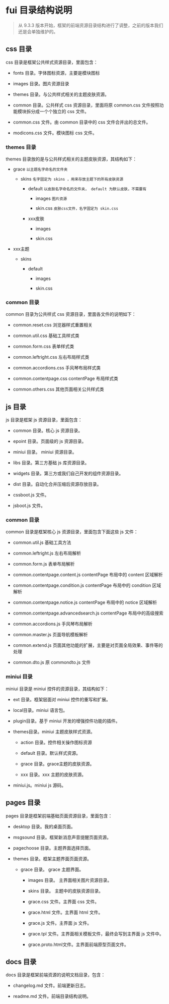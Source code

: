 # fui 目录结构说明

> 从 9.3.3 版本开始，框架的前端资源目录结构进行了调整，之前的版本我们还是会单独维护的。

## css 目录

css 目录是框架公共样式资源目录，里面包含：

- fonts 目录。字体图标资源，主要是模块图标

- images 目录。图片资源目录

- themes 目录。与公共样式相关的主题皮肤资源。

- common 目录。公共样式 css 资源目录，里面将原 common.css 文件按照功能模块拆分成一个个独立的 css 文件。

- common.css 文件。由 common 目录中的 css 文件合并出的总文件。

- modicons.css 文件。模块图标 css 文件。

### themes 目录

themes 目录放的是与公共样式相关的主题皮肤资源，其结构如下：

- grace `以主题名字命名的文件夹`

  - skins `名字固定为 skins ，用来存放主题下的所有皮肤资源`

    - default `以皮肤名字命名的文件夹， default 为默认皮肤，不需要有`

      - images `图片资源`

      - skin.css `皮肤css文件，名字固定为 skin.css`

    - xxx皮肤

      - images

      - skin.css

- xxx主题

  - skins

    - default

      - images

      - skin.css

### common 目录

common 目录为公共样式 css 资源目录，里面各文件的说明如下：

- common.reset.css 浏览器样式重置相关

- common.util.css 基础工具样式类

- common.form.css 表单样式类

- common.leftright.css 左右布局样式类

- common.accordions.css 手风琴布局样式类

- common.contentpage.css contentPage 布局样式类

- common.others.css 其他页面相关公共样式类

## js 目录

js 目录是框架 js 资源目录，里面包含：

- common 目录。核心 js 资源目录。

- epoint 目录。页面级的 js 资源目录。

- miniui 目录。 miniui 资源目录。

- libs 目录。第三方基础 js 库资源目录。

- widgets 目录。第三方或我们自己开发的组件资源目录。

- dist 目录。自动化合并压缩后资源存放目录。

- cssboot.js 文件。

- jsboot.js 文件。

### common 目录

common 目录是框架核心 js 资源目录，里面包含下面这些 js 文件：

- common.util.js 基础工具方法

- common.leftright.js 左右布局解析

- common.form.js 表单布局解析

- common.contentpage.content.js contentPage 布局中的 content 区域解析

- common.contentpage.condition.js contentPage 布局中的 condition 区域解析

- common.contentpage.notice.js contentPage 布局中的 notice 区域解析

- common.contentpage.advancedsearch.js contentPage 布局中的高级搜索

- common.accordions.js 手风琴布局解析

- common.master.js 页面导航模板解析

- common.extend.js 页面其他功能的扩展，主要是对页面全局效果、事件等的处理

- common.dto.js 原 commondto.js 文件

### miniui 目录

miniui 目录是 miniui 控件的资源目录，其结构如下：

- ext 目录。框架层面对 miniui 控件的重写和扩展。

- local目录。miniui 语言包。

- plugin目录。基于 miniui 开发的增强控件功能的插件。

- themes目录。miniui 主题皮肤样式资源。

  - action 目录。控件相关操作图标资源

  - default 目录。默认样式资源。

  - grace 目录。grace主题的皮肤资源。

  - xxx 目录。xxx 主题的皮肤资源。

- miniui.js。miniui js 源码。

## pages 目录

pages 目录是框架前端基础页面资源目录，里面包含：

- desktop 目录。我的桌面页面。

- msgsound 目录。框架新消息声音提醒页面资源。

- pagechoose 目录。主题界面选择页面。

- themes 目录。框架主题界面页面资源。

  - grace 目录。 grace 主题界面。

    - images 目录。 主界面相关图片资源目录。

    - skins 目录。 主题中的皮肤资源目录。

    - grace.css 文件。主界面 css 文件。

    - grace.html 文件。主界面 html 文件。

    - grace.js 文件。主界面 js 文件。

    - grace.tpl 文件。主界面相关模板文件，最终会写到主界面 js 文件中。

    - grace.proto.html文件。主界面前端原型页面文件。

## docs 目录

docs 目录是框架前端资源的说明文档目录，包含：

-  changelog.md 文件。前端更新日志。

- readme.md 文件。前端目录结构说明。